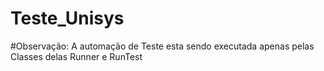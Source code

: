 # Teste_Unisys

#Observação:  A automação de Teste esta sendo executada apenas pelas Classes delas Runner e RunTest